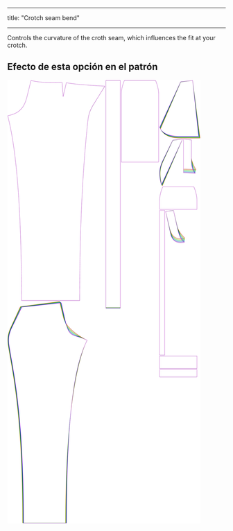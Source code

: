 - - -
title: "Crotch seam bend"
- - -

Controls the curvature of the croth seam, which influences the fit at your crotch.

## Efecto de esta opción en el patrón

![This image shows the effect of this option by superimposing several variants that have a different value for this option](charlie_crotchseamcurvebend_sample.svg "Effect of this option on the pattern")
